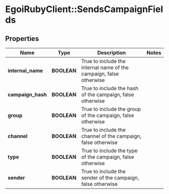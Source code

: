 # EgoiRubyClient::SendsCampaignFields

## Properties
Name | Type | Description | Notes
------------ | ------------- | ------------- | -------------
**internal_name** | **BOOLEAN** | True to include the internal name of the campaign, false otherwise | 
**campaign_hash** | **BOOLEAN** | True to include the hash of the campaign, false otherwise | 
**group** | **BOOLEAN** | True to include the group of the campaign, false otherwise | 
**channel** | **BOOLEAN** | True to include the channel of the campaign, false otherwise | 
**type** | **BOOLEAN** | True to include the type of the campaign, false otherwise | 
**sender** | **BOOLEAN** | True to include the sender of the campaign, false otherwise | 


